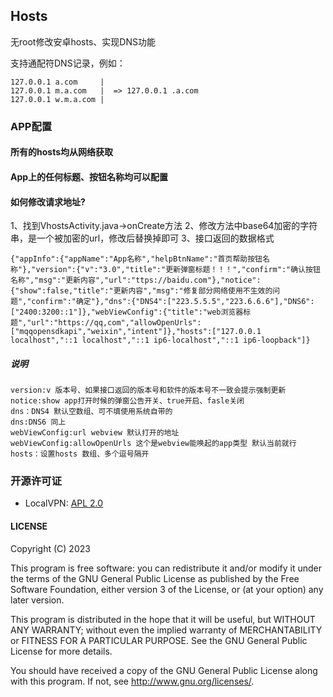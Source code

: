 ## Hosts
无root修改安卓hosts、实现DNS功能

支持通配符DNS记录，例如：
```
127.0.0.1 a.com     |
127.0.0.1 m.a.com   |  => 127.0.0.1 .a.com
127.0.0.1 w.m.a.com |
```   

### APP配置
#### 所有的hosts均从网络获取
#### App上的任何标题、按钮名称均可以配置
#### 如何修改请求地址?
1、找到VhostsActivity.java->onCreate方法
2、修改方法中base64加密的字符串，是一个被加密的url，修改后替换掉即可
3、接口返回的数据格式
```
{"appInfo":{"appName":"App名称","helpBtnName":"首页帮助按钮名称"},"version":{"v":"3.0","title":"更新弹窗标题！！！","confirm":"确认按钮名称","msg":"更新内容","url":"ttps://baidu.com"},"notice":{"show":false,"title":"更新内容","msg":"修复部分网络使用不生效的问题","confirm":"确定"},"dns":{"DNS4":["223.5.5.5","223.6.6.6"],"DNS6":["2400:3200::1"]},"webViewConfig":{"title":"web浏览器标题","url":"https://qq,com","allowOpenUrls":["mqqopensdkapi","weixin","intent"]},"hosts":["127.0.0.1 localhost","::1 localhost","::1 ip6-localhost","::1 ip6-loopback"]}
```
##### 说明
```
version:v 版本号、如果接口返回的版本号和软件的版本号不一致会提示强制更新
notice:show app打开时候的弹窗公告开关、true开启、fasle关闭
dns：DNS4 默认空数组、可不填使用系统自带的
dns:DNS6 同上
webViewConfig:url webview 默认打开的地址
webViewConfig:allowOpenUrls 这个是webview能唤起的app类型 默认当前就行
hosts：设置hosts 数组、多个逗号隔开
```
### 开源许可证

<ul>
    <li>LocalVPN: <a href="https://github.com/hexene/LocalVPN/blob/master/README.md">APL 2.0</a></li>
</ul>



#### LICENSE

Copyright (C) 2023  

This program is free software: you can redistribute it and/or modify
it under the terms of the GNU General Public License as published by
the Free Software Foundation, either version 3 of the License, or
(at your option) any later version.

This program is distributed in the hope that it will be useful,
but WITHOUT ANY WARRANTY; without even the implied warranty of
MERCHANTABILITY or FITNESS FOR A PARTICULAR PURPOSE.  See the
GNU General Public License for more details.

You should have received a copy of the GNU General Public License
along with this program.  If not, see <http://www.gnu.org/licenses/>.
